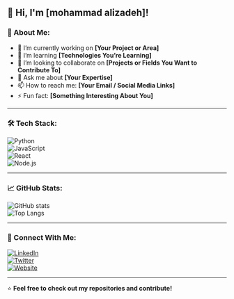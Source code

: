 ## 👋 Hi, I'm [mohammad alizadeh]!

### 🚀 About Me:
- 🔭 I’m currently working on **[Your Project or Area]**  
- 🌱 I’m learning **[Technologies You’re Learning]**  
- 🤝 I’m looking to collaborate on **[Projects or Fields You Want to Contribute To]**  
- 💬 Ask me about **[Your Expertise]**  
- 📫 How to reach me: **[Your Email / Social Media Links]**  
- ⚡ Fun fact: **[Something Interesting About You]**  

---

### 🛠 Tech Stack:
![Python](https://img.shields.io/badge/Python-3776AB?style=for-the-badge&logo=python&logoColor=white)  
![JavaScript](https://img.shields.io/badge/JavaScript-F7DF1E?style=for-the-badge&logo=javascript&logoColor=black)  
![React](https://img.shields.io/badge/React-61DAFB?style=for-the-badge&logo=react&logoColor=black)  
![Node.js](https://img.shields.io/badge/Node.js-339933?style=for-the-badge&logo=nodedotjs&logoColor=white)  

---

### 📈 GitHub Stats:
![GitHub stats](https://github-readme-stats.vercel.app/api?username=YourUsername&show_icons=true&theme=radical)  
![Top Langs](https://github-readme-stats.vercel.app/api/top-langs/?username=YourUsername&layout=compact&theme=radical)  

---

### 🔗 Connect With Me:
[![LinkedIn](https://img.shields.io/badge/LinkedIn-0077B5?style=for-the-badge&logo=linkedin&logoColor=white)](https://linkedin.com/in/yourprofile)  
[![Twitter](https://img.shields.io/badge/Twitter-1DA1F2?style=for-the-badge&logo=twitter&logoColor=white)](https://twitter.com/yourprofile)  
[![Website](https://img.shields.io/badge/Website-000000?style=for-the-badge&logo=google-chrome&logoColor=white)](https://yourwebsite.com)  

---

⭐ **Feel free to check out my repositories and contribute!**  
